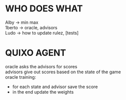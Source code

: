 # WHO DOES WHAT

Alby -> min max   
1berto -> oracle, advisors   
Ludo -> how to update rulez, [tests]   


# QUIXO AGENT

oracle asks the advisors for scores   
advisors give out scores based on the state of the game   
oracle training:
 - for each state and advisor save the score
 - in the end update the weights 